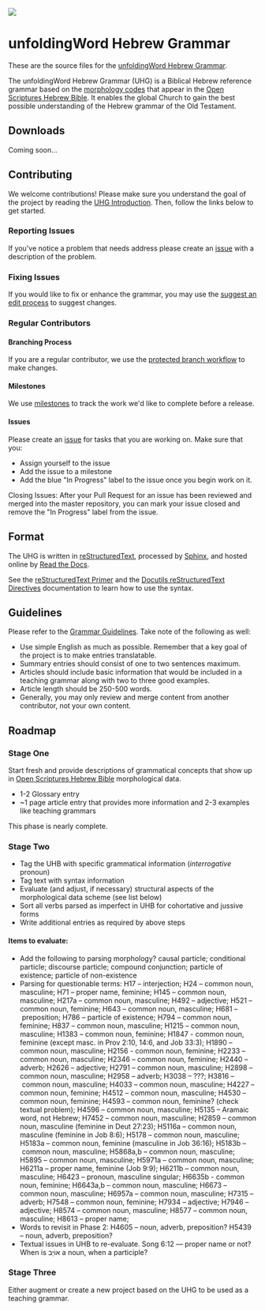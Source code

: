 <a href="https://uhg.readthedocs.io/"><img src="https://readthedocs.org/projects/uhg/badge/?version=latest"></a>

# unfoldingWord Hebrew Grammar

These are the source files for the [unfoldingWord Hebrew Grammar](https://uhg.readthedocs.io/).

The unfoldingWord Hebrew Grammar (UHG) is a Biblical Hebrew reference grammar based on the [morphology codes](http://openscriptures.github.io/morphhb/parsing/HebrewMorphologyCodes.html) that appear in the [Open Scriptures Hebrew Bible](https://github.com/openscriptures/morphhb). It enables the global Church to gain the best possible understanding of the Hebrew grammar of the Old Testament.

## Downloads

Coming soon...

## Contributing

We welcome contributions! Please make sure you understand the goal of the project by reading the [UHG Introduction](https://uhg.readthedocs.io/en/latest/front.html). Then, follow the links below to get started.

### Reporting Issues

If you've notice a problem that needs address please create an [issue](https://git.door43.org/Door43/en_uhg/issues) with a description of the problem.

### Fixing Issues

If you would like to fix or enhance the grammar, you may use the [suggest an edit process](http://help.door43.org/en/knowledgebase/15-door43-content-service/docs/39-suggest-an-edit-on-dcs) to suggest changes.

### Regular Contributors

#### Branching Process

If you are a regular contributor, we use the [protected branch workflow](http://help.door43.org/en/knowledgebase/15-door43-content-service/docs/46-protected-branch-workflow) to make changes.

#### Milestones

We use [milestones](https://git.door43.org/Door43/en_uhg/milestones) to track the work we'd like to complete before a release.

#### Issues

Please create an [issue](https://git.door43.org/Door43/en_uhg/issues) for tasks that you are working on. Make sure that you:

* Assign yourself to the issue
* Add the issue to a milestone
* Add the blue "In Progress" label to the issue once you begin work on it.

Closing Issues: After your Pull Request for an issue has been reviewed and merged into the master repository, you can mark your issue closed and remove the "In Progress" label from the issue.

## Format

The UHG is written in [reStructuredText](http://www.sphinx-doc.org/en/master/rest.html), processed by [Sphinx](http://www.sphinx-doc.org/en/master/index.html), and hosted online by [Read the Docs](https://readthedocs.org/).

See the [reStructuredText Primer](http://www.sphinx-doc.org/en/master/rest.html) and the [Docutils reStructuredText Directives](http://docutils.sourceforge.net/docs/ref/rst/directives.html) documentation to learn how to use the syntax.

## Guidelines

Please refer to the [Grammar Guidelines](http://ug-info.readthedocs.io/en/latest/). Take note of the following as well:

* Use simple English as much as possible. Remember that a key goal of the project is to make entries translatable.
* Summary entries should consist of one to two sentences maximum.
* Articles should include basic information that would be included in a teaching grammar along with two to three good examples.
* Article length should be 250-500 words.
* Generally, you may only review and merge content from another contributor, not your own content.

## Roadmap

### Stage One

Start fresh and provide descriptions of grammatical concepts that show up in [Open Scriptures Hebrew Bible](https://github.com/openscriptures/morphhb) morphological data.

* 1-2 Glossary entry
* ~1 page article entry that provides more information and 2-3 examples like teaching grammars

This phase is nearly complete.

### Stage Two

* Tag the UHB with specific grammatical information (*interrogative* pronoun)
* Tag text with syntax information
* Evaluate (and adjust, if necessary) structural aspects of the morphological data scheme (see list below)
* Sort all verbs parsed as imperfect in UHB for cohortative and jussive forms
* Write additional entries as required by above steps

#### Items to evaluate:

* Add the following to parsing morphology?  causal particle; conditional particle; discourse particle; compound conjunction; particle of existence; particle of non-existence
* Parsing for questionable terms: 
H17 – interjection; 
H24 – common noun, masculine;
H71 – proper name, feminine; 
H145 – common noun, masculine;
H217a – common noun, masculine;
H492 – adjective;
H521 – common noun, feminine; 
H643 – common noun, masculine;
H681 – preposition;
H786 – particle of existence;
H794 – common noun, feminine;
H837 – common noun, masculine;
H1215 – common noun, masculine; 
H1383 – common noun, feminine; 
H1847 - common noun, feminine (except masc. in Prov 2:10, 14:6, and Job 33:3);
H1890 – common noun, masculine; 
H2156 - common noun, feminine;
H2233 – common noun, masculine; 
H2346 – common noun, feminine;
H2440 – adverb; 
H2626 – adjective;
H2791 – common noun, masculine;
H2898 – common noun, masculine;
H2958 – adverb;
H3038 – ???;
H3816 – common noun, masculine;
H4033 – common noun, masculine; 
H4227 – common noun, feminine; 
H4512 – common noun, masculine;
H4530 – common noun, feminine; 
H4593 – common noun, feminine? (check textual problem);
H4596 – common noun, masculine; 
H5135 – Aramaic word, not Hebrew; 
H7452 – common noun, masculine; 
H2859 – common noun, masculine (feminine in Deut 27:23); 
H5116a – common noun, masculine (feminine in Job 8:6);
H5178 – common noun, masculine; 
H5183a – common noun, feminine (masculine in Job 36:16); 
H5183b – common noun, masculine;
H5868a,b – common noun, masculine;
H5895 – common noun, masculine;
H5971a – common noun, masculine;
H6211a – proper name, feminine (Job 9:9); 
H6211b – common noun, masculine; 
H6423 – pronoun, masculine singular;
H6635b - common noun, feminine;
H6643a,b – common noun, masculine;
H6673 – common noun, masculine;
H6957a – common noun, masculine;
H7315 – adverb;
H7548 – common noun, feminine;
H7934 – adjective; 
H7946 – adjective; 
H8574 – common noun, masculine; 
H8577 – common noun, masculine; 
H8613 – proper name; 
* Words to revisit in Phase 2:  H4605 – noun, adverb, preposition?  H5439 – noun, adverb, preposition?
* Textual issues in UHB to re-evaluate.  Song 6:12 –– proper name or not?  When is אוֹיֵב a noun, when a participle?  

### Stage Three

Either augment or create a new project based on the UHG to be used as a teaching grammar.
